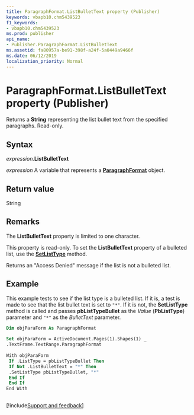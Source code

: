 ```yaml
---
title: ParagraphFormat.ListBulletText property (Publisher)
keywords: vbapb10.chm5439523
f1_keywords:
- vbapb10.chm5439523
ms.prod: publisher
api_name:
- Publisher.ParagraphFormat.ListBulletText
ms.assetid: fa80957a-be91-398f-a24f-5a0449a9466f
ms.date: 06/12/2019
localization_priority: Normal
---
```



# ParagraphFormat.ListBulletText property (Publisher)

Returns a **String** representing the list bullet text from the specified paragraphs. Read-only.


## Syntax

_expression_.**ListBulletText**

_expression_ A variable that represents a **[ParagraphFormat](Publisher.ParagraphFormat.md)** object.


## Return value

String


## Remarks

The **ListBulletText** property is limited to one character.

This property is read-only. To set the **ListBulletText** property of a bulleted list, use the **[SetListType](Publisher.ParagraphFormat.SetListType.md)** method.

Returns an "Access Denied" message if the list is not a bulleted list.


## Example

This example tests to see if the list type is a bulleted list. If it is, a test is made to see that the list bullet text is set to `"*"`. If it is not, the **SetListType** method is called and passes **pbListTypeBullet** as the _Value_ (**PbListType**) parameter and `"*"` as the _BulletText_ parameter.

```vb
Dim objParaForm As ParagraphFormat 
 
Set objParaForm = ActiveDocument.Pages(1).Shapes(1) _ 
.TextFrame.TextRange.ParagraphFormat 
 
With objParaForm 
 If .ListType = pbListTypeBullet Then 
 If Not .ListBulletText = "*" Then 
 .SetListType pbListTypeBullet, "*" 
 End If 
 End If 
End With 
 
```

[!include[Support and feedback](~/includes/feedback-boilerplate.md)]